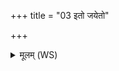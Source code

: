 +++
title = "03 इतो जयेतो"

+++
<details><summary>मूलम् (WS)</summary>

इतो जयेतो वि जय स्व जय सं जय स्वाहा ॥ ५ ॥
</details>